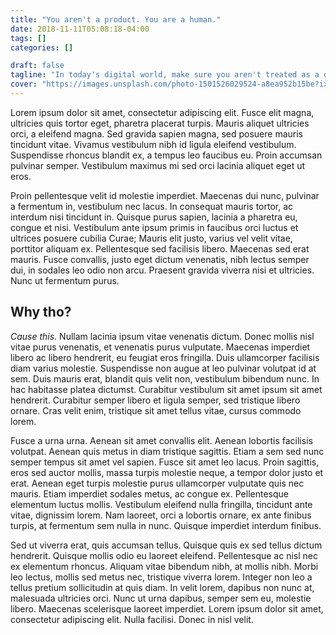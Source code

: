```yaml
---
title: "You aren't a product. You are a human."
date: 2018-11-11T05:08:18-04:00
tags: []
categories: []

draft: false
tagline: "In today's digital world, make sure you aren't treated as a data point."
cover: "https://images.unsplash.com/photo-1501526029524-a8ea952b15be?ixlib=rb-0.3.5&ixid=eyJhcHBfaWQiOjEyMDd9&s=421f505f518e3cfac7ae1e0492c27aac&auto=format&fit=crop&w=1350&q=80"
---
```


Lorem ipsum dolor sit amet, consectetur adipiscing elit. Fusce elit magna, ultricies quis tortor eget, pharetra placerat turpis. Mauris aliquet ultricies orci, a eleifend magna. Sed gravida sapien magna, sed posuere mauris tincidunt vitae. Vivamus vestibulum nibh id ligula eleifend vestibulum. Suspendisse rhoncus blandit ex, a tempus leo faucibus eu. Proin accumsan pulvinar semper. Vestibulum maximus mi sed orci lacinia aliquet eget ut eros.

Proin pellentesque velit id molestie imperdiet. Maecenas dui nunc, pulvinar a fermentum in, vestibulum nec lacus. In consequat mauris tortor, ac interdum nisi tincidunt in. Quisque purus sapien, lacinia a pharetra eu, congue et nisi. Vestibulum ante ipsum primis in faucibus orci luctus et ultrices posuere cubilia Curae; Mauris elit justo, varius vel velit vitae, porttitor aliquam ex. Pellentesque sed facilisis libero. Maecenas sed erat mauris. Fusce convallis, justo eget dictum venenatis, nibh lectus semper dui, in sodales leo odio non arcu. Praesent gravida viverra nisi et ultricies. Nunc ut fermentum purus.

## Why tho?

*Cause this.* Nullam lacinia ipsum vitae venenatis dictum. Donec mollis nisl vitae purus venenatis, et venenatis purus vulputate. Maecenas imperdiet libero ac libero hendrerit, eu feugiat eros fringilla. Duis ullamcorper facilisis diam varius molestie. Suspendisse non augue at leo pulvinar volutpat id at sem. Duis mauris erat, blandit quis velit non, vestibulum bibendum nunc. In hac habitasse platea dictumst. Curabitur vestibulum sit amet ipsum sit amet hendrerit. Curabitur semper libero et ligula semper, sed tristique libero ornare. Cras velit enim, tristique sit amet tellus vitae, cursus commodo lorem.

Fusce a urna urna. Aenean sit amet convallis elit. Aenean lobortis facilisis volutpat. Aenean quis metus in diam tristique sagittis. Etiam a sem sed nunc semper tempus sit amet vel sapien. Fusce sit amet leo lacus. Proin sagittis, eros sed auctor mollis, massa turpis molestie neque, a tempor dolor justo et erat. Aenean eget turpis molestie purus ullamcorper vulputate quis nec mauris. Etiam imperdiet sodales metus, ac congue ex. Pellentesque elementum luctus mollis. Vestibulum eleifend nulla fringilla, tincidunt ante vitae, dignissim lorem. Nam laoreet, orci a lobortis ornare, ex ante finibus turpis, at fermentum sem nulla in nunc. Quisque imperdiet interdum finibus.

Sed ut viverra erat, quis accumsan tellus. Quisque quis ex sed tellus dictum hendrerit. Quisque mollis odio eu laoreet eleifend. Pellentesque ac nisl nec ex elementum rhoncus. Aliquam vitae bibendum nibh, at mollis nibh. Morbi leo lectus, mollis sed metus nec, tristique viverra lorem. Integer non leo a tellus pretium sollicitudin at quis diam. In velit lorem, dapibus non nunc at, malesuada ultricies orci. Nunc ut urna dapibus, semper sem eu, molestie libero. Maecenas scelerisque laoreet imperdiet. Lorem ipsum dolor sit amet, consectetur adipiscing elit. Nulla facilisi. Donec in nisl velit.